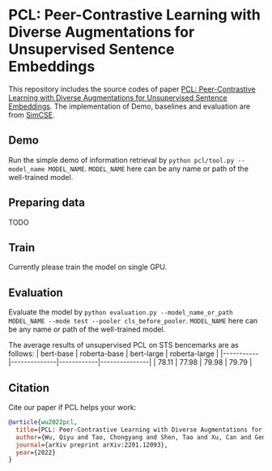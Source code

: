 # PCL: Peer-Contrastive Learning with Diverse Augmentations for Unsupervised Sentence Embeddings
This repository includes the source codes of paper [PCL: Peer-Contrastive Learning with Diverse Augmentations for Unsupervised Sentence Embeddings](https://arxiv.org/abs/2201.12093).
The implementation of Demo, baselines and evaluation are from [SimCSE](https://github.com/princeton-nlp/SimCSE).

## Demo
Run the simple demo of information retrieval by `python pcl/tool.py --model_name MODEL_NAME`. `MODEL_NAME` here can be any name or path of the well-trained model.

## Preparing data
TODO

## Train
Currently please train the model on single GPU.

## Evaluation
Evaluate the model by `python evaluation.py --model_name_or_path MODEL_NAME --mode test --pooler cls_before_pooler`. `MODEL_NAME` here can be any name or path of the well-trained model.

The average results of unsupervised PCL on STS bencemarks are as follows:
| bert-base | roberta-base | bert-large | roberta-large |
|-----------|--------------|------------|---------------|
| 78.11     | 77.98        | 79.98      | 79.79         |

## Citation
Cite our paper if PCL helps your work:

```bibtex
@article{wu2022pcl,
  title={PCL: Peer-Contrastive Learning with Diverse Augmentations for Unsupervised Sentence Embeddings},
  author={Wu, Qiyu and Tao, Chongyang and Shen, Tao and Xu, Can and Geng, Xiubo and Jiang, Daxin},
  journal={arXiv preprint arXiv:2201.12093},
  year={2022}
}
```
